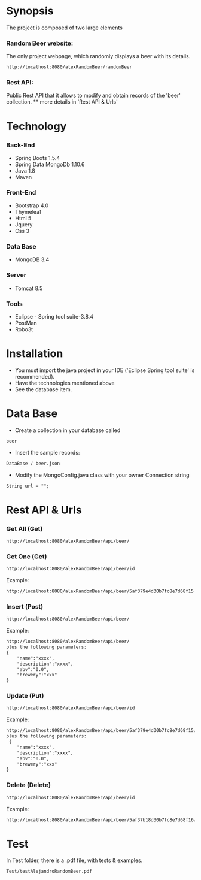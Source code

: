 # Synopsis

The project is composed of two large elements

### Random Beer website:

The only project webpage, which randomly displays a beer with its details.
 ~~~ txt
http://localhost:8080/alexRandomBeer/randomBeer
 ~~~

### Rest API: 
Public Rest API  that it allows to modify and obtain records of the 'beer' collection.
** more details in 'Rest API & Urls'


# Technology

### Back-End 
* Spring Boots 1.5.4
* Spring Data MongoDb 1.10.6
* Java 1.8
* Maven 

### Front-End 
* Bootstrap 4.0
* Thymeleaf
* Html 5
* Jquery
* Css 3

### Data Base
* MongoDB 3.4

### Server
* Tomcat 8.5

### Tools 
* Eclipse - Spring tool suite-3.8.4
* PostMan
* Robo3t

# Installation

* You must import the java project in your IDE ('Eclipse Spring tool suite' is recommended).
* Have the technologies mentioned above
* See the database item.


# Data Base


* Create a collection in your database called
~~~ txt 
beer
~~~ 
* Insert the sample records:
 ~~~ txt
DataBase / beer.json
~~~ 
* Modify the MongoConfig.java class with your owner Connection string 
~~~ txt 
String url = "";
~~~ 


# Rest API & Urls 
### Get All (Get)
   ~~~ txt 
   http://localhost:8080/alexRandomBeer/api/beer/
   ~~~
### Get One (Get)
   ~~~ txt
   http://localhost:8080/alexRandomBeer/api/beer/id
   ~~~
   Example:
   ~~~ txt
   http://localhost:8080/alexRandomBeer/api/beer/5af379e4d30b7fc8e7d68f15 
   ~~~

### Insert  (Post)

   ~~~ txt
   http://localhost:8080/alexRandomBeer/api/beer/
  ~~~
   Example:
   ~~~ txt
   http://localhost:8080/alexRandomBeer/api/beer/
   plus the following parameters:
   {
	   "name":"xxxx",
	   "description":"xxxx",
	   "abv":"0.0",
	   "brewery":"xxx"
   }
   ~~~

### Update  (Put)
   ~~~ txt
   http://localhost:8080/alexRandomBeer/api/beer/id
   ~~~
   Example:
   ~~~ txt
   http://localhost:8080/alexRandomBeer/api/beer/5af379e4d30b7fc8e7d68f15/
   plus the following parameters:
    {
	   "name":"xxxx",
	   "description":"xxxx",
	   "abv":"0.0",
	   "brewery":"xxx"
   }
   ~~~

### Delete  (Delete)
   ~~~ txt
   http://localhost:8080/alexRandomBeer/api/beer/id
   ~~~
   Example:
   ~~~ txt
   http://localhost:8080/alexRandomBeer/api/beer/5af37b18d30b7fc8e7d68f16/
   ~~~

# Test
   In Test folder, there is a .pdf file, with tests & examples.
  ~~~ txt
  Test/testAlejandroRandomBeer.pdf
  ~~~

